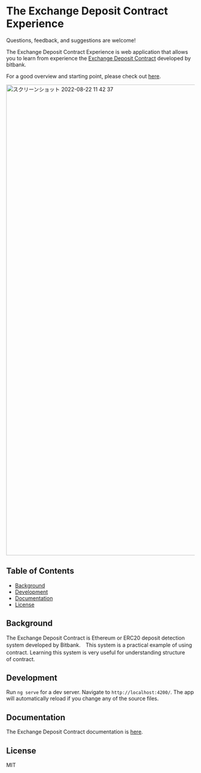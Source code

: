 # The Exchange Deposit Contract Experience

Questions, feedback, and suggestions are welcome!

The Exchange Deposit Contract Experience is web application that allows you to learn from experience the [Exchange Deposit Contract](https://github.com/bitbankinc/exchangeDepositContract) developed by bitbank.

For a good overview and starting point, please check out [here](https://github.com/adrenaline0206/exchange-deposit-contract-explanation).

<img width="1259" alt="スクリーンショット 2022-08-22 11 42 37" src="https://user-images.githubusercontent.com/11623099/185828520-462b2047-f64c-4f85-a00c-2878a858802e.png">

## Table of Contents

- [Background](https://github.com/adrenaline0206/exchange-deposit-contract-experience#Background)
- [Development](https://github.com/adrenaline0206/exchange-deposit-contract-experience#Development)
- [Documentation](https://github.com/adrenaline0206/exchange-deposit-contract-experience#Documentation)
- [License](https://github.com/adrenaline0206/exchange-deposit-contract-experience#License)

## Background

The Exchange Deposit Contract is Ethereum or ERC20 deposit detection system developed by Bitbank.　This system is a practical example of using contract. Learning this system is very useful for understanding structure　 of contract.

## Development

Run `ng serve` for a dev server. Navigate to `http://localhost:4200/`. The app will automatically reload if you change any of the source files.

## Documentation

The Exchange Deposit Contract documentation is [here](https://github.com/adrenaline0206/exchange-deposit-contract-explanation).

## License

MIT

